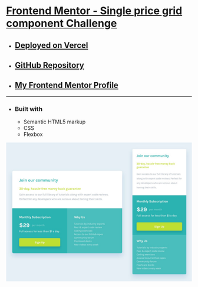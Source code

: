 # [Frontend Mentor - Single price grid component Challenge](https://www.frontendmentor.io/challenges/single-price-grid-component-5ce41129d0ff452fec5abbbc)

- ## [Deployed on Vercel](https://fm-single-price-grid-component-eight.vercel.app/)
- ## [GitHub Repository](https://github.com/panosjapan7/fm-single-price-grid-component)
- ## [My Frontend Mentor Profile](https://www.frontendmentor.io/profile/panosjapan7)
** **
- ### Built with
    - Semantic HTML5 markup
    - CSS
    - Flexbox

![Design preview for the FAQ accordion card coding challenge](./design/all-designs.jpg)

